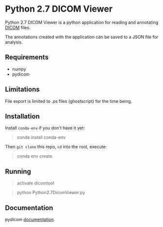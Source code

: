 Python 2.7 DICOM Viewer
=======

Python 2.7 DICOM Viewer is a python application for reading and annotating [DICOM](http://medical.nema.org/) files. 

The annotations created with the application can be saved to a JSON file for analysis.  

Requirements
-------------
* numpy
* pydicom

Limitations
-------------
File export is limited to .ps files (ghostscript) for the time being.

Installation
-------------
Install `conda-env` if you don't have it yet:
> conda install conda-env

Then `git clone` this repo, `cd` into the root, execute:
> conda env create

Running
------------
> activate dicomtool

> python Python2.7DicomViewer.py

Documentation
-------------
pydicom [documentation](https://pydicom.readthedocs.org/en/latest/).
